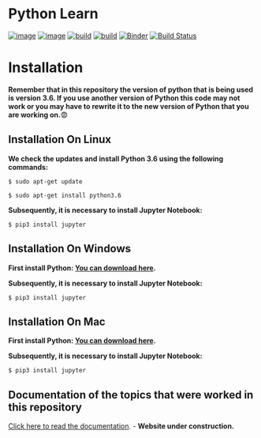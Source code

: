 Python Learn
==========================

[![image](https://img.shields.io/badge/python-3.6-blue.svg)](https://www.python.org/)
[![image](https://img.shields.io/badge/license-GPLv3-blue.svg)](https://fsfe.org/campaigns/gplv3/gplv3.es.html)
[![build](https://img.shields.io/badge/anaconda-3.6-blue.svg)](https://www.anaconda.com/distribution/)
[![build](https://img.shields.io/badge/Jupyter%20Notebook-5.7.8%2B-blue.svg)](https://jupyter.org/)
[![Binder](https://mybinder.org/badge_logo.svg)](https://mybinder.org/v2/gh/Shvana/Python-experience-learn/master)
[![Build Status](https://travis-ci.org/Shvana/Python-experience-learn.svg?branch=master)](https://travis-ci.org/Shvana/Python-experience-learn)



Installation
=============

**Remember that in this repository the version of python that is being used is version 3.6. If you use another version of Python this code may not work or you may have to rewrite it to the new version of Python that you are working on.**:fearful:


Installation On Linux
----------------------

**We check the updates and install Python 3.6 using the following commands:**
``` {.sourceCode .bash}
$ sudo apt-get update
```

``` {.sourceCode .bash}
$ sudo apt-get install python3.6
```


**Subsequently, it is necessary to install Jupyter Notebook:**
``` {.sourceCode .bash}
$ pip3 install jupyter
```

Installation On Windows
------------------------


**First install Python: [You can download here](https://www.python.org/downloads/).**


**Subsequently, it is necessary to install Jupyter Notebook:**
``` {.sourceCode .bash}
$ pip3 install jupyter
```


Installation On Mac
--------------------


**First install Python: [You can download here](https://www.python.org/downloads/).**


**Subsequently, it is necessary to install Jupyter Notebook:**
``` {.sourceCode .bash}
$ pip3 install jupyter
```



Documentation of the topics that were worked in this repository
----------------------------------------------------------------

[Click here to read the documentation](https://docs.python.org/3/). - **Website under construction.**


